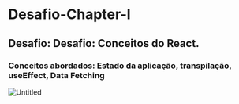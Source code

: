 # Desafio-Chapter-I

## ****Desafio: Desafio: Conceitos do React.****

### Conceitos abordados: Estado da aplicação, transpilação, useEffect, Data Fetching

![Untitled](https://c.tenor.com/0phOICb5bZ4AAAAC/computador-digitando.gif)
